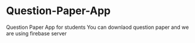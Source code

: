 # Question-Paper-App
Question Paper App for students
You can downlaod question paper and we are using firebase server

